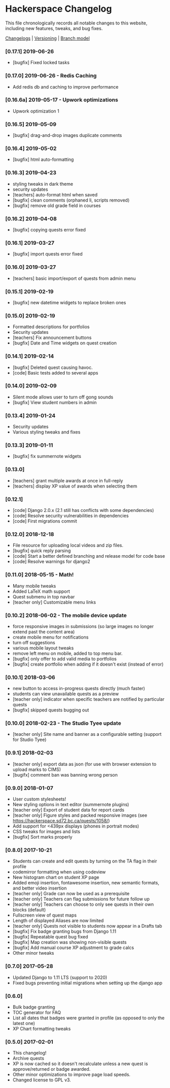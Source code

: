 # Hackerspace Changelog
This file chronologically records all notable changes to this website, including new features, tweaks, and bug fixes.

[Changelogs](http://keepachangelog.com/en/0.3.0/) | [Versioning](http://semver.org/) | [Branch model](https://nvie.com/posts/a-successful-git-branching-model/)

### [0.17.1] 2019-06-26
* [bugfix] Fixed locked tasks

### [0.17.0] 2019-06-26 - Redis Caching
* Add redis db and caching to improve performance

### [0.16.6a] 2019-05-17 - Upwork optimizations
* Upwork optimization 1

### [0.16.5] 2019-05-09
* [bugfix] drag-and-drop images duplicate comments

### [0.16.4] 2019-05-02
* [bugfix] html auto-formatting

### [0.16.3] 2019-04-23
* styling tweaks in dark theme
* security updates
* [teachers] auto-format html when saved
* [bugfix] clean comments (orphaned li, scripts removed)
* [bugfix] remove old grade field in courses

### [0.16.2] 2019-04-08
* [bugfix] copying quests error fixed

### [0.16.1] 2019-03-27
* [bugfix] import quests error fixed

### [0.16.0] 2019-03-27
* [teachers] basic import/export of quests from admin menu

### [0.15.1] 2019-02-19
* [bugfix] new datetime widgets to replace broken ones

### [0.15.0] 2019-02-19
* Formatted descriptions for portfolios
* Security updates
* [teachers] Fix announcement buttons
* [bugfix] Date and Time widgets on quest creation

### [0.14.1] 2019-02-14
* [bugfix] Deleted quest causing havoc.
* [code] Basic tests added to several apps

### [0.14.0] 2019-02-09
* Silent mode allows user to turn off gong sounds
* [bugfix] View student numbers in admin

### [0.13.4] 2019-01-24
* Security updates
* Various styling tweaks and fixes

### [0.13.3] 2019-01-11
* [bugfix] fix summernote widgets

### [0.13.0]
* [teachers] grant multiple awards at once in full-reply
* [teachers] display XP value of awards when selecting them

### [0.12.1]
* [code] Django 2.0.x (2.1 still has conflicts with some dependencies)
* [code] Resolve security vulnerabilities in dependencies
* [code] First migrations commit

### [0.12.0] 2018-12-18
* File resource for uploading local videos and zip files.
* [bugfix] quick reply parsing
* [code] Start a better defined branching and release model for code base
* [code] Resolve warnings for django2

### [0.11.0] 2018-05-15 - Math!
* Many mobile tweaks
* Added LaTeX math support
* Quest submenu in top navbar
* [teacher only] Customizable menu links

### [0.10.2] 2018-06-02 - The mobile device update
* force responsive images in submissions (so large images no longer extend past the content area)
* create mobile menu for notifications
* turn off suggestions
* various mobile layout tweaks
* remove left menu on mobile, added to top menu bar.
* [bugfix] only offer to add valid media to portfolios
* [bugfix] create portfolio when adding if it doesn't exist (instead of error)

### [0.10.1] 2018-03-06
* new button to access in-progress quests directly (much faster)
* students can view unavailable quests as a preview
* [teacher only] indicator when specific teachers are notified by particular quests
* [bugfix] skipped quests bugging out

### [0.10.0] 2018-02-23 - The Studio Tyee update
* [teacher only] Site name and banner as a configurable setting (support for Studio Tyee)

### [0.9.1] 2018-02-03
* [teacher only] export data as json (for use with browser extension to upload marks to CIMS)
* [bugifx] comment ban was banning wrong person

### [0.9.0] 2018-01-07
* User custom stylesheets!
* New styling options in text editor (summernote plugins)
* [teacher only] Export of student data for report cards
* [teacher only] Figure styles and packed responsive images (see https://hackerspace.sd72.bc.ca/quests/1058/)
* Add support for <439px displays (phones in portrait modes)
* CSS tweaks for images and lists
* [bugfix] Sort marks properly

### [0.8.0] 2017-10-21
* Students can create and edit quests by turning on the TA flag in their profile
* codemirror formatting when using codeview
* New histogram chart on student XP page
* Added emoji insertion, fontawesome insertion, new semantic formats, and better video insertion
* [teacher only] Grade can now be used as a prerequisite
* [teacher only] Teachers can flag submissions for future follow up
* [teacher only] Teachers can choose to only see quests in their own blocks (default)
* Fullscreen view of quest maps
* Length of displayed Aliases are now limited
* [teacher only] Quests not visible to students now appear in a Drafts tab
* [bugfix] Fix badge granting bugs from Django 1.11
* [bugfix] Repeatable quest bug fixed
* [bugfix] Map creation was showing non-visible quests
* [bugfix] Add manual course XP adjustment to grade calcs
* Other minor tweaks
 

### [0.7.0] 2017-05-28
* Updated Django to 1.11 LTS (support to 2020)
* Fixed bugs preventing initial migrations when setting up the django app

### [0.6.0]
* Bulk badge granting
* TOC generator for FAQ
* List all dates that badges were granted in profile (as opposed to only the latest one)
* XP Chart formatting tweaks

### [0.5.0] 2017-02-01
* This changelog!
* Archive quests
* XP is now cached so it doesn't recalculate unless a new quest is approve/returned or badge awarded.
* Other minor optimizations to improve page load speeds.
* Changed license to GPL v3.
